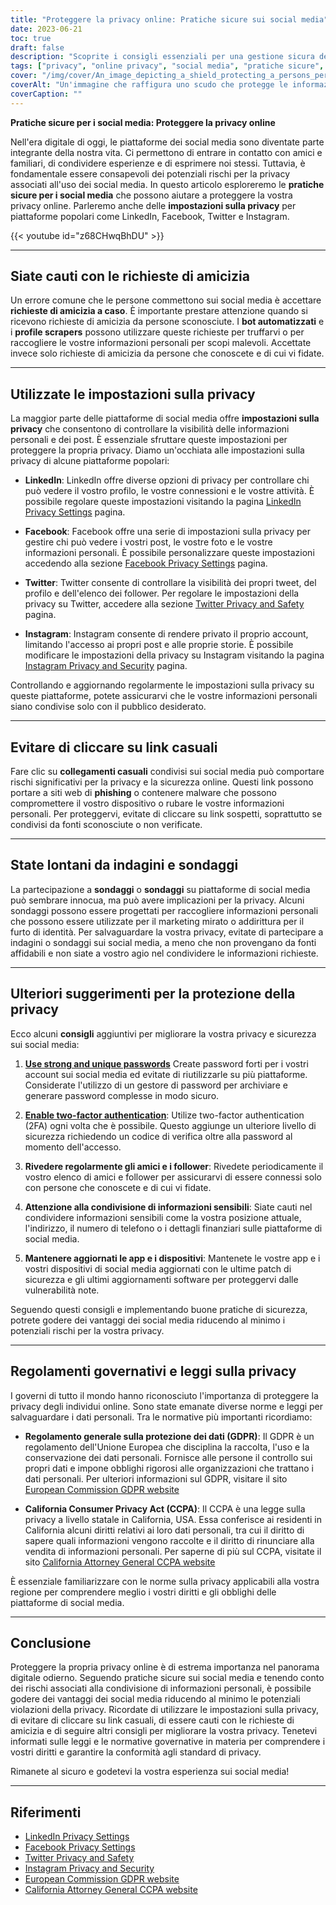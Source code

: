 ```yaml
---
title: "Proteggere la privacy online: Pratiche sicure sui social media"
date: 2023-06-21
toc: true
draft: false
description: "Scoprite i consigli essenziali per una gestione sicura dei social media per proteggere la vostra privacy online e imparate a conoscere le impostazioni sulla privacy di piattaforme popolari come LinkedIn, Facebook, Twitter e Instagram."
tags: ["privacy", "online privacy", "social media", "pratiche sicure", "impostazioni sulla privacy", "LinkedIn", "Facebook", "Twitter", "Instagram", "richieste di amicizia", "link casuali", "sondaggi", "regolamenti governativi", "GDPR", "CCPA", "sicurezza informatica", "protezione dei dati", "dati personali", "violazione della privacy", "sicurezza digitale", "rischi per la privacy", "leggi sulla privacy", "norme sulla privacy", "data privacy", "sicurezza online", "protezione della privacy", "privacy sui social media", "Consigli per la privacy", "pratiche di privacy online", "protezione delle informazioni personali"]
cover: "/img/cover/An_image_depicting_a_shield_protecting_a_persons_personal.png"
coverAlt: "Un'immagine che raffigura uno scudo che protegge le informazioni personali di una persona mentre utilizza le piattaforme di social media."
coverCaption: ""
---
```


**Pratiche sicure per i social media: Proteggere la privacy online**

Nell'era digitale di oggi, le piattaforme dei social media sono diventate parte integrante della nostra vita. Ci permettono di entrare in contatto con amici e familiari, di condividere esperienze e di esprimere noi stessi. Tuttavia, è fondamentale essere consapevoli dei potenziali rischi per la privacy associati all'uso dei social media. In questo articolo esploreremo le **pratiche sicure per i social media** che possono aiutare a proteggere la vostra privacy online. Parleremo anche delle **impostazioni sulla privacy** per piattaforme popolari come LinkedIn, Facebook, Twitter e Instagram.

{{< youtube id="z68CHwqBhDU" >}}

______

## Siate cauti con le richieste di amicizia

Un errore comune che le persone commettono sui social media è accettare **richieste di amicizia a caso**. È importante prestare attenzione quando si ricevono richieste di amicizia da persone sconosciute. I **bot automatizzati** e i **profile scrapers** possono utilizzare queste richieste per truffarvi o per raccogliere le vostre informazioni personali per scopi malevoli. Accettate invece solo richieste di amicizia da persone che conoscete e di cui vi fidate.

______

## Utilizzate le impostazioni sulla privacy

La maggior parte delle piattaforme di social media offre **impostazioni sulla privacy** che consentono di controllare la visibilità delle informazioni personali e dei post. È essenziale sfruttare queste impostazioni per proteggere la propria privacy. Diamo un'occhiata alle impostazioni sulla privacy di alcune piattaforme popolari:

- **LinkedIn**: LinkedIn offre diverse opzioni di privacy per controllare chi può vedere il vostro profilo, le vostre connessioni e le vostre attività. È possibile regolare queste impostazioni visitando la pagina [LinkedIn Privacy Settings](https://www.linkedin.com/psettings/privacy) pagina.

- **Facebook**: Facebook offre una serie di impostazioni sulla privacy per gestire chi può vedere i vostri post, le vostre foto e le vostre informazioni personali. È possibile personalizzare queste impostazioni accedendo alla sezione [Facebook Privacy Settings](https://www.facebook.com/settings?tab=privacy) pagina.

- **Twitter**: Twitter consente di controllare la visibilità dei propri tweet, del profilo e dell'elenco dei follower. Per regolare le impostazioni della privacy su Twitter, accedere alla sezione [Twitter Privacy and Safety](https://twitter.com/settings/privacy) pagina.

- **Instagram**: Instagram consente di rendere privato il proprio account, limitando l'accesso ai propri post e alle proprie storie. È possibile modificare le impostazioni della privacy su Instagram visitando la pagina [Instagram Privacy and Security](https://www.instagram.com/accounts/privacy_and_security/) pagina.

Controllando e aggiornando regolarmente le impostazioni sulla privacy su queste piattaforme, potete assicurarvi che le vostre informazioni personali siano condivise solo con il pubblico desiderato.

______

## Evitare di cliccare su link casuali

Fare clic su **collegamenti casuali** condivisi sui social media può comportare rischi significativi per la privacy e la sicurezza online. Questi link possono portare a siti web di **phishing** o contenere malware che possono compromettere il vostro dispositivo o rubare le vostre informazioni personali. Per proteggervi, evitate di cliccare su link sospetti, soprattutto se condivisi da fonti sconosciute o non verificate.

______

## State lontani da indagini e sondaggi

La partecipazione a **sondaggi** o **sondaggi** su piattaforme di social media può sembrare innocua, ma può avere implicazioni per la privacy. Alcuni sondaggi possono essere progettati per raccogliere informazioni personali che possono essere utilizzate per il marketing mirato o addirittura per il furto di identità. Per salvaguardare la vostra privacy, evitate di partecipare a indagini o sondaggi sui social media, a meno che non provengano da fonti affidabili e non siate a vostro agio nel condividere le informazioni richieste.

______

## Ulteriori suggerimenti per la protezione della privacy

Ecco alcuni **consigli** aggiuntivi per migliorare la vostra privacy e sicurezza sui social media:

1. [**Use strong and unique passwords**](https://simeononsecurity.ch/articles/how-to-create-strong-passwords/) Create password forti per i vostri account sui social media ed evitate di riutilizzarle su più piattaforme. Considerate l'utilizzo di un gestore di password per archiviare e generare password complesse in modo sicuro.

2. [**Enable two-factor authentication**](https://simeononsecurity.ch/articles/what-are-the-diferent-kinds-of-factors-in-mfa/): Utilize two-factor authentication (2FA) ogni volta che è possibile. Questo aggiunge un ulteriore livello di sicurezza richiedendo un codice di verifica oltre alla password al momento dell'accesso.

3. **Rivedere regolarmente gli amici e i follower**: Rivedete periodicamente il vostro elenco di amici e follower per assicurarvi di essere connessi solo con persone che conoscete e di cui vi fidate.

4. **Attenzione alla condivisione di informazioni sensibili**: Siate cauti nel condividere informazioni sensibili come la vostra posizione attuale, l'indirizzo, il numero di telefono o i dettagli finanziari sulle piattaforme di social media.

5. **Mantenere aggiornati le app e i dispositivi**: Mantenete le vostre app e i vostri dispositivi di social media aggiornati con le ultime patch di sicurezza e gli ultimi aggiornamenti software per proteggervi dalle vulnerabilità note.

Seguendo questi consigli e implementando buone pratiche di sicurezza, potrete godere dei vantaggi dei social media riducendo al minimo i potenziali rischi per la vostra privacy.

______

## Regolamenti governativi e leggi sulla privacy

I governi di tutto il mondo hanno riconosciuto l'importanza di proteggere la privacy degli individui online. Sono state emanate diverse norme e leggi per salvaguardare i dati personali. Tra le normative più importanti ricordiamo:

- **Regolamento generale sulla protezione dei dati (GDPR)**: Il GDPR è un regolamento dell'Unione Europea che disciplina la raccolta, l'uso e la conservazione dei dati personali. Fornisce alle persone il controllo sui propri dati e impone obblighi rigorosi alle organizzazioni che trattano i dati personali. Per ulteriori informazioni sul GDPR, visitare il sito [European Commission GDPR website](https://ec.europa.eu/info/law/law-topic/data-protection_en)

- **California Consumer Privacy Act (CCPA)**: Il CCPA è una legge sulla privacy a livello statale in California, USA. Essa conferisce ai residenti in California alcuni diritti relativi ai loro dati personali, tra cui il diritto di sapere quali informazioni vengono raccolte e il diritto di rinunciare alla vendita di informazioni personali. Per saperne di più sul CCPA, visitate il sito [California Attorney General CCPA website](https://oag.ca.gov/privacy/ccpa)

È essenziale familiarizzare con le norme sulla privacy applicabili alla vostra regione per comprendere meglio i vostri diritti e gli obblighi delle piattaforme di social media.

______

## Conclusione

Proteggere la propria privacy online è di estrema importanza nel panorama digitale odierno. Seguendo pratiche sicure sui social media e tenendo conto dei rischi associati alla condivisione di informazioni personali, è possibile godere dei vantaggi dei social media riducendo al minimo le potenziali violazioni della privacy. Ricordate di utilizzare le impostazioni sulla privacy, di evitare di cliccare su link casuali, di essere cauti con le richieste di amicizia e di seguire altri consigli per migliorare la vostra privacy. Tenetevi informati sulle leggi e le normative governative in materia per comprendere i vostri diritti e garantire la conformità agli standard di privacy.

Rimanete al sicuro e godetevi la vostra esperienza sui social media!

______

## Riferimenti

- [LinkedIn Privacy Settings](https://www.linkedin.com/psettings/privacy)
- [Facebook Privacy Settings](https://www.facebook.com/settings?tab=privacy)
- [Twitter Privacy and Safety](https://twitter.com/settings/privacy)
- [Instagram Privacy and Security](https://www.instagram.com/accounts/privacy_and_security/)
- [European Commission GDPR website](https://ec.europa.eu/info/law/law-topic/data-protection_en)
- [California Attorney General CCPA website](https://oag.ca.gov/privacy/ccpa)

